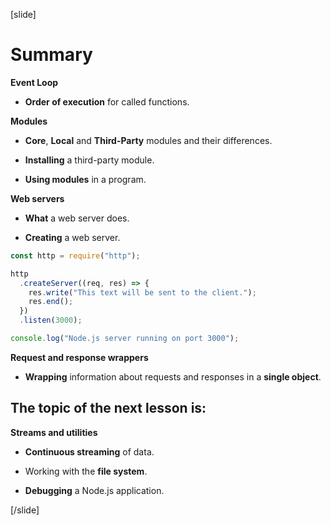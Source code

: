 [slide]

# Summary

**Event Loop**

- **Order of execution** for called functions.

**Modules**

- **Core**, **Local** and **Third-Party** modules and their differences.

- **Installing** a third-party module.

- **Using modules** in a program.

**Web servers**

- **What** a web server does.

- **Creating** a web server.

```js
const http = require("http");

http
  .createServer((req, res) => {
    res.write("This text will be sent to the client.");
    res.end();
  })
  .listen(3000);

console.log("Node.js server running on port 3000");
```

**Request and response wrappers**

- **Wrapping** information about requests and responses in a **single object**.

## The topic of the next lesson is:

**Streams and utilities**

- **Continuous streaming** of data.

- Working with the **file system**.

- **Debugging** a Node.js application.

[/slide]
